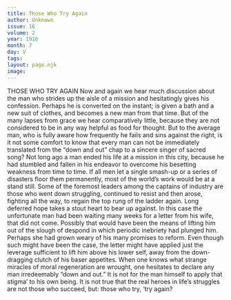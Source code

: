 ```yaml
---
title: Those Who Try Again
author: Unknown
issue: 16
volume: 2
year: 1916
month: 7
day: V
tags:
layout: page.njk
image:
---
```

THOSE WHO TRY AGAIN       Now and again we hear much discussion about the man who strides up the aisle of a mission and hesitatingly gives his confession. Perhaps he is converted on the instant; is given a bath and a new suit of clothes, and becomes a new man from that time. But of the many lapses from grace we hear comparatively little, because they are not considered to be in any way helpful as food for thought. But to the average man, who is fully aware how frequently he fails and sins against the right, is it not some comfort to know that every man can not be immediately translated from the “down and out” chap to a sincere singer of sacred song?       Not long ago a man ended his life at a mission in this city, because he had stumbled and fallen in his endeavor to overcome his besetting weakness from time to time.       If all men let a single smash-up or a series of disasters floor them permanently, most of the world’s work would be at a stand still. Some of the foremost leaders among the captains of industry are those who went down struggling, continued to resist and then arose, fighting all the way, to regain the top rung of the ladder again.       Long deferred hope takes a stout heart to bear up against. In this case the unfortunate man had been waiting many weeks for a letter from his wife, that did not come. Possibly that would have been the means of lifting him out of the slough of despond in which periodic inebriety had plunged him. Perhaps she had grown weary of his many promises to reform. Even though such might have been the case, the letter might have applied just the leverage sufficient to lift him above his lower self, away from the down-dragging clutch of his baser appetites. When one knows what strange miracles of moral regeneration are wrought, one hesitates to declare any man irredeemably “down and out.” It is not for the man himself to apply that stigma’ to his own being. It is not true that the real heroes in life’s struggles are not those who succeed, but: those who try, ‘try again? 




